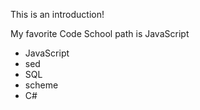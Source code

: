 This is an introduction!

My favorite Code School path is JavaScript

* JavaScript
* sed
* SQL
* scheme
* C#